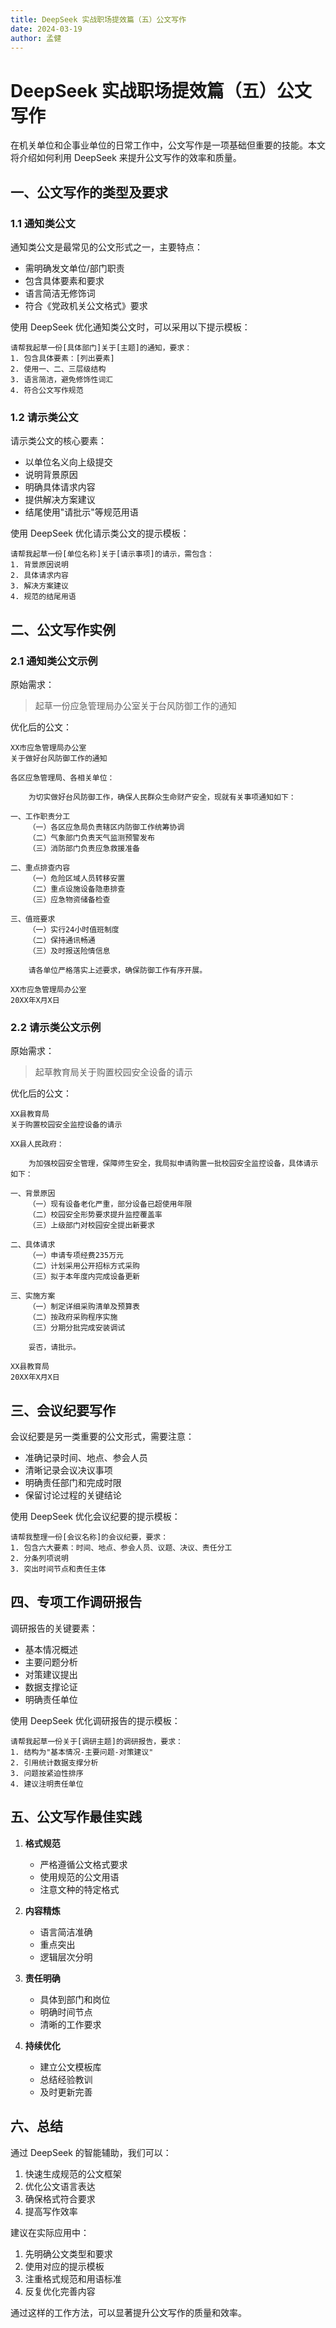 ```yaml
---
title: DeepSeek 实战职场提效篇（五）公文写作
date: 2024-03-19
author: 孟健
---
```


# DeepSeek 实战职场提效篇（五）公文写作

在机关单位和企事业单位的日常工作中，公文写作是一项基础但重要的技能。本文将介绍如何利用 DeepSeek 来提升公文写作的效率和质量。

## 一、公文写作的类型及要求

### 1.1 通知类公文

通知类公文是最常见的公文形式之一，主要特点：
- 需明确发文单位/部门职责
- 包含具体要素和要求
- 语言简洁无修饰词
- 符合《党政机关公文格式》要求

使用 DeepSeek 优化通知类公文时，可以采用以下提示模板：
```
请帮我起草一份[具体部门]关于[主题]的通知，要求：
1. 包含具体要素：[列出要素]
2. 使用一、二、三层级结构
3. 语言简洁，避免修饰性词汇
4. 符合公文写作规范
```

### 1.2 请示类公文

请示类公文的核心要素：
- 以单位名义向上级提交
- 说明背景原因
- 明确具体请求内容
- 提供解决方案建议
- 结尾使用"请批示"等规范用语

使用 DeepSeek 优化请示类公文的提示模板：
```
请帮我起草一份[单位名称]关于[请示事项]的请示，需包含：
1. 背景原因说明
2. 具体请求内容
3. 解决方案建议
4. 规范的结尾用语
```

## 二、公文写作实例

### 2.1 通知类公文示例

原始需求：
> 起草一份应急管理局办公室关于台风防御工作的通知

优化后的公文：
```
XX市应急管理局办公室
关于做好台风防御工作的通知

各区应急管理局、各相关单位：

    为切实做好台风防御工作，确保人民群众生命财产安全，现就有关事项通知如下：

一、工作职责分工
    （一）各区应急局负责辖区内防御工作统筹协调
    （二）气象部门负责天气监测预警发布
    （三）消防部门负责应急救援准备

二、重点排查内容
    （一）危险区域人员转移安置
    （二）重点设施设备隐患排查
    （三）应急物资储备检查

三、值班要求
    （一）实行24小时值班制度
    （二）保持通讯畅通
    （三）及时报送险情信息

    请各单位严格落实上述要求，确保防御工作有序开展。

XX市应急管理局办公室
20XX年X月X日
```

### 2.2 请示类公文示例

原始需求：
> 起草教育局关于购置校园安全设备的请示

优化后的公文：
```
XX县教育局
关于购置校园安全监控设备的请示

XX县人民政府：

    为加强校园安全管理，保障师生安全，我局拟申请购置一批校园安全监控设备，具体请示如下：

一、背景原因
    （一）现有设备老化严重，部分设备已超使用年限
    （二）校园安全形势要求提升监控覆盖率
    （三）上级部门对校园安全提出新要求

二、具体请求
    （一）申请专项经费235万元
    （二）计划采用公开招标方式采购
    （三）拟于本年度内完成设备更新

三、实施方案
    （一）制定详细采购清单及预算表
    （二）按政府采购程序实施
    （三）分期分批完成安装调试

    妥否，请批示。

XX县教育局
20XX年X月X日
```

## 三、会议纪要写作

会议纪要是另一类重要的公文形式，需要注意：
- 准确记录时间、地点、参会人员
- 清晰记录会议决议事项
- 明确责任部门和完成时限
- 保留讨论过程的关键结论

使用 DeepSeek 优化会议纪要的提示模板：
```
请帮我整理一份[会议名称]的会议纪要，要求：
1. 包含六大要素：时间、地点、参会人员、议题、决议、责任分工
2. 分条列项说明
3. 突出时间节点和责任主体
```

## 四、专项工作调研报告

调研报告的关键要素：
- 基本情况概述
- 主要问题分析
- 对策建议提出
- 数据支撑论证
- 明确责任单位

使用 DeepSeek 优化调研报告的提示模板：
```
请帮我起草一份关于[调研主题]的调研报告，要求：
1. 结构为"基本情况-主要问题-对策建议"
2. 引用统计数据支撑分析
3. 问题按紧迫性排序
4. 建议注明责任单位
```

## 五、公文写作最佳实践

1. **格式规范**
   - 严格遵循公文格式要求
   - 使用规范的公文用语
   - 注意文种的特定格式

2. **内容精炼**
   - 语言简洁准确
   - 重点突出
   - 逻辑层次分明

3. **责任明确**
   - 具体到部门和岗位
   - 明确时间节点
   - 清晰的工作要求

4. **持续优化**
   - 建立公文模板库
   - 总结经验教训
   - 及时更新完善

## 六、总结

通过 DeepSeek 的智能辅助，我们可以：
1. 快速生成规范的公文框架
2. 优化公文语言表达
3. 确保格式符合要求
4. 提高写作效率

建议在实际应用中：
1. 先明确公文类型和要求
2. 使用对应的提示模板
3. 注重格式规范和用语标准
4. 反复优化完善内容

通过这样的工作方法，可以显著提升公文写作的质量和效率。 